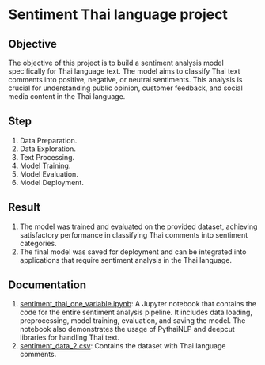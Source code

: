 # Sentiment Thai language project

## Objective
The objective of this project is to build a sentiment analysis model specifically for Thai language text. The model aims to classify Thai text comments into positive, negative, or neutral sentiments. This analysis is crucial for understanding public opinion, customer feedback, and social media content in the Thai language.

## Step
1. Data Preparation.
2. Data Exploration.
3. Text Processing.
4. Model Training.
5. Model Evaluation.
6. Model Deployment.

## Result
1. The model was trained and evaluated on the provided dataset, achieving satisfactory performance in classifying Thai comments into sentiment categories.
2. The final model was saved for deployment and can be integrated into applications that require sentiment analysis in the Thai language.

## Documentation
1. [sentiment_thai_one_variable.ipynb](https://github.com/micsupasun/classification/blob/main/sentiment_thai_language_one_variable/sentiment_thai_lov_d1/sentiment_thai_one_variable.ipynb): A Jupyter notebook that contains the code for the entire sentiment analysis pipeline. It includes data loading, preprocessing, model training, evaluation, and saving the model. The notebook also demonstrates the usage of PythaiNLP and deepcut libraries for handling Thai text.
2. [sentiment_data_2.csv](https://github.com/micsupasun/classification/blob/main/sentiment_thai_language_one_variable/sentiment_thai_lov_d1/sentiment_data_2.csv): Contains the dataset with Thai language comments.